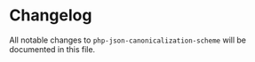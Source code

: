 # Changelog

All notable changes to `php-json-canonicalization-scheme` will be documented in this file.

